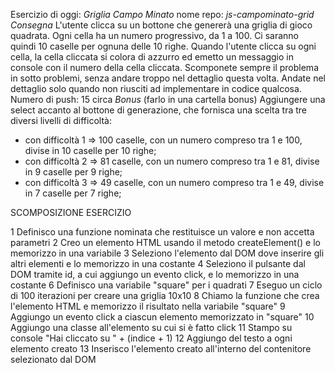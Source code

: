 
Esercizio di oggi: *Griglia Campo Minato*
nome repo: *js-campominato-grid*
*Consegna*
L'utente clicca su un bottone che genererà una griglia di gioco quadrata.
Ogni cella ha un numero progressivo, da 1 a 100.
Ci saranno quindi 10 caselle per ognuna delle 10 righe.
Quando l'utente clicca su ogni cella, la cella cliccata si colora di azzurro ed emetto un messaggio in console con il numero della cella cliccata.
Scomponete sempre il problema in sotto problemi, senza andare troppo nel dettaglio questa volta. Andate nel dettaglio solo quando non riusciti ad implementare in codice qualcosa.
Numero di push: 15 circa
*Bonus* (farlo in una cartella bonus)
Aggiungere una select accanto al bottone di generazione, che fornisca una scelta tra tre diversi livelli di difficoltà:
- con difficoltà 1 => 100 caselle, con un numero compreso tra 1 e 100, divise in 10 caselle per 10 righe;
- con difficoltà 2 => 81 caselle, con un numero compreso tra 1 e 81, divise in 9 caselle per 9 righe;
- con difficoltà 3 => 49 caselle, con un numero compreso tra 1 e 49, divise in 7 caselle per 7 righe;

SCOMPOSIZIONE ESERCIZIO

1 Definisco una funzione nominata che restituisce un valore e non accetta parametri
2 Creo un elemento HTML usando il metodo createElement() e lo memorizzo in una variabile
3 Seleziono l'elemento dal DOM dove inserire gli altri elementi e lo memorizzo in una costante
4 Seleziono il pulsante dal DOM tramite id, a cui aggiungo un evento click, e lo memorizzo in una costante
6 Definisco una variabile "square" per i quadrati
7 Eseguo un ciclo di 100 iterazioni per creare una griglia 10x10
8 Chiamo la funzione che crea l'elemento HTML e memorizzo il risultato nella variabile "square"
9 Aggiungo un evento click a ciascun elemento memorizzato in "square"
10 Aggiungo una classe all'elemento su cui si è fatto click
11 Stampo su console "Hai cliccato su " + (indice + 1)
12 Aggiungo del testo a ogni elemento creato
13 Inserisco l'elemento creato all'interno del contenitore selezionato dal DOM